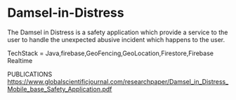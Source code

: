 # Damsel-in-Distress
The Damsel in Distress is a safety
application which provide a service to the user to
handle the unexpected abusive incident which
happens to the user. 

TechStack = Java,firebase,GeoFencing,GeoLocation,Firestore,Firebase Realtime

PUBLICATIONS
https://www.globalscientificjournal.com/researchpaper/Damsel_in_Distress_Mobile_base_Safety_Application.pdf
